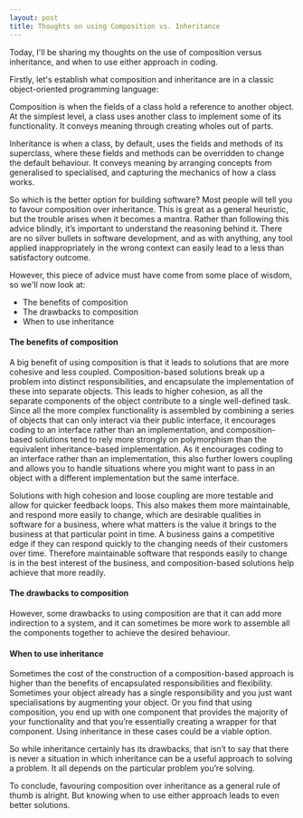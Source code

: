 ```yaml
---
layout: post
title: Thoughts on using Composition vs. Inheritance
---
```


Today, I'll be sharing my thoughts on the use of composition versus inheritance, and when to use either approach in coding.

Firstly, let's establish what composition and inheritance are in a classic object-oriented programming language:

Composition is when the fields of a class hold a reference to another object. At the simplest level, a class uses another class to implement some of its functionality. It conveys meaning through creating wholes out of parts.

Inheritance is when a class, by default, uses the fields and methods of its superclass, where these fields and methods can be overridden to change the default behaviour. It conveys meaning by arranging concepts from generalised to specialised, and capturing the mechanics of how a class works.

So which is the better option for building software? Most people will tell you to favour composition over inheritance. This is great as a general heuristic, but the trouble arises when it becomes a mantra. Rather than following this advice blindly, it’s important to understand the reasoning behind it. There are no silver bullets in software development, and as with anything, any tool applied inappropriately in the wrong context can easily lead to a less than satisfactory outcome. 

However, this piece of advice must have come from some place of wisdom, so we'll now look at:
* The benefits of composition
* The drawbacks to composition
* When to use inheritance

#### The benefits of composition

A big benefit of using composition is that it leads to solutions that are more cohesive and less coupled. Composition-based solutions break up a problem into distinct responsibilities, and encapsulate the implementation of these into separate objects. This leads to higher cohesion, as all the separate components of the object contribute to a single well-defined task. Since all the more complex functionality is assembled by combining a series of objects that can only interact via their public interface, it encourages coding to an interface rather than an implementation, and composition-based solutions tend to rely more strongly on polymorphism than the equivalent inheritance-based implementation. As it encourages coding to an interface rather than an implementation, this also further lowers coupling and allows you to handle situations where you might want to pass in an object with a different implementation but the same interface.

Solutions with high cohesion and loose coupling are more testable and allow for quicker feedback loops. This also makes them more maintainable, and respond more easily to change, which are desirable qualities in software for a business, where what matters is the value it brings to the business at that particular point in time. A business gains a competitive edge if they can respond quickly to the changing needs of their customers over time. Therefore maintainable software that responds easily to change is in the best interest of the business, and composition-based solutions help achieve that more readily.

#### The drawbacks to composition

However, some drawbacks to using composition are that it can add more indirection to a system, and it can sometimes be more work to assemble all the components together to achieve the desired behaviour.

#### When to use inheritance

Sometimes the cost of the construction of a composition-based approach is higher than the benefits of encapsulated responsibilities and flexibility. Sometimes your object already has a single responsibility and you just want specialisations by augmenting your object. Or you find that using composition, you end up with one component that provides the majority of your functionality and that you’re essentially creating a wrapper for that component. Using inheritance in these cases could be a viable option.

So while inheritance certainly has its drawbacks, that isn’t to say that there is never a situation in which inheritance can be a useful approach to solving a problem. It all depends on the particular problem you’re solving.

To conclude, favouring composition over inheritance as a general rule of thumb is alright. But knowing when to use either approach leads to even better solutions.